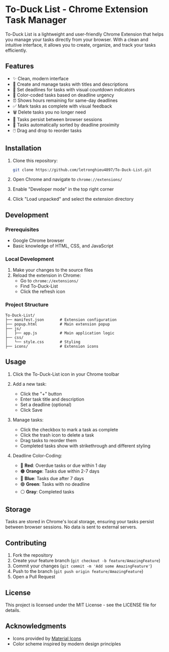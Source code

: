 # To-Duck List - Chrome Extension Task Manager

To-Duck List is a lightweight and user-friendly Chrome Extension that helps you manage your tasks directly from your browser. With a clean and intuitive interface, it allows you to create, organize, and track your tasks efficiently.

## Features

- ✨ Clean, modern interface
- 📝 Create and manage tasks with titles and descriptions
- 📅 Set deadlines for tasks with visual countdown indicators
- 🎨 Color-coded tasks based on deadline urgency
- ⏰ Shows hours remaining for same-day deadlines
- ✅ Mark tasks as complete with visual feedback
- 🗑️ Delete tasks you no longer need
- 🔄 Tasks persist between browser sessions
- 🎯 Tasks automatically sorted by deadline proximity
- 🖱️ Drag and drop to reorder tasks

## Installation

1. Clone this repository:
   ```bash
   git clone https://github.com/letronghieu4897/To-Duck-List.git
   ```

2. Open Chrome and navigate to `chrome://extensions/`

3. Enable "Developer mode" in the top right corner

4. Click "Load unpacked" and select the extension directory

## Development

### Prerequisites
- Google Chrome browser
- Basic knowledge of HTML, CSS, and JavaScript

### Local Development
1. Make your changes to the source files
2. Reload the extension in Chrome:
   - Go to `chrome://extensions/`
   - Find To-Duck-List
   - Click the refresh icon

### Project Structure
```
To-Duck-List/
├── manifest.json       # Extension configuration
├── popup.html          # Main extension popup
├── js/
│   ├── app.js          # Main application logic
├── css/
│   └── style.css       # Styling
├── icons/              # Extension icons
```

## Usage

1. Click the To-Duck-List icon in your Chrome toolbar
2. Add a new task:
   - Click the "+" button
   - Enter task title and description
   - Set a deadline (optional)
   - Click Save

3. Manage tasks:
   - Click the checkbox to mark a task as complete
   - Click the trash icon to delete a task
   - Drag tasks to reorder them
   - Completed tasks show with strikethrough and different styling

4. Deadline Color-Coding:
   - 🔴 **Red**: Overdue tasks or due within 1 day
   - 🟠 **Orange**: Tasks due within 2-7 days
   - 🔵 **Blue**: Tasks due after 7 days
   - 🟢 **Green**: Tasks with no deadline
   - ⚪ **Gray**: Completed tasks

## Storage

Tasks are stored in Chrome's local storage, ensuring your tasks persist between browser sessions. No data is sent to external servers.

## Contributing

1. Fork the repository
2. Create your feature branch (`git checkout -b feature/AmazingFeature`)
3. Commit your changes (`git commit -m 'Add some AmazingFeature'`)
4. Push to the branch (`git push origin feature/AmazingFeature`)
5. Open a Pull Request

## License

This project is licensed under the MIT License - see the LICENSE file for details.

## Acknowledgments

- Icons provided by [Material Icons](https://material.io/icons/)
- Color scheme inspired by modern design principles 
